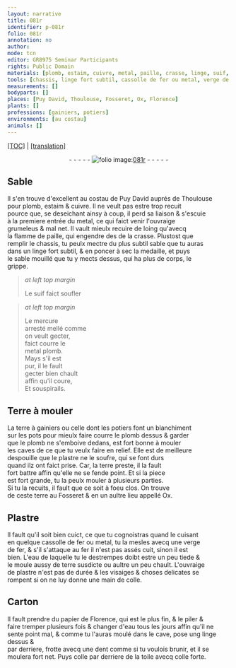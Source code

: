 ```yaml
---
layout: narrative
title: 081r
identifier: p-081r
folio: 081r
annotation: no
author:
mode: tcn
editor: GR8975 Seminar Participants
rights: Public Domain
materials: [plomb, estaim, cuivre, metal, paille, crasse, linge, suif, mercure arresté, Terre, terre à gainiers ou celle dont les potiers font un blanchiment sur les pots, plastre, soufre, terre, Plastre, fer, eau, colle, Carton, papier de Florence, toile, colle forte]
tools: [chassis, linge fort subtil, cassolle de fer ou metal, verge de fer, moule, linge, dent]
measurements: []
bodyparts: []
places: [Puy David, Thoulouse, Fosseret, Ox, Florence]
plants: []
professions: [gainiers, potiers]
environments: [au costau]
animals: []
---
```


 <p><a href="{{ site.baseurl }}/normalized/">[TOC]</a> | <a href="{{ site.baseurl }}/texts/p-081r_tl/" target="_blank">[translation]</a></p><div class="folio" align="center">- - - - - <a href="http://gallica.bnf.fr/ark:/12148/btv1b10500001g/f167.image" target="_blank"><img src="https://cu-mkp.github.io/2017-workshop-edition/assets/photo-icon.png" alt="folio image: " style="display:inline-block; margin-bottom:-3px;"/>081r</a> - - - - - </div>  
  

## Sable

 
Il s'en trouve d'excellent <span class="env">au costau</span> de <span class="pl">Puy David</span> auprés de <span class="pl">Th<span class="exp">ou</span>l<span class="exp">ous</span>e</span><br/> pour <span class="m">plomb</span>, <span class="m">estaim</span> & <span class="m">cuivre</span>. Il ne veult pas estre trop recuit<br/> pource que, se deseichant ainsy à coup, il perd sa liaison & s'escuie<br/> à la premiere entrée du <span class="m">metal</span>, ce qui faict venir l'ouvraige<br/> grumeleus & mal net. Il vault mieulx recuire de loing qu'avecq<br/> la flamme de <span class="m">paille</span>, qui engendre <span class="del">des</span> de la <span class="m">crasse</span>. Plustost que<br/> remplir le <span class="tl">chassis</span>, tu peulx mectre du plus subtil sable que tu auras<br/> dans un <span class="tl"><span class="m">linge</span> fort subtil</span>, & en poncer à sec la medaille, et puys<br/> le sable mouillé que tu y mects dessus, qui ha plus de corps, le<br/> grippe.
 
> *at left top margin*
> 
> 
>   Le <span class="m">suif</span> faict soufler
 
> *at left top margin*
> 
> 
>   Le <span class="m">mercure<br/> arresté</span> mellé co<span class="exp">mm</span>e<br/> on veult gecter,<br/> faict courre le<br/> <span class="del"><span class="m">metal</span></span> <span class="m">plomb</span>.<br/> Mays s'il est<br/> pur, il le fault<br/> gecter bien chault<br/> affin qu'il coure,<br/> Et souspirails.
 
 
  

## <span class="m">Terre</span> à mouler

 
La <span class="m">terre à <span class="pro">gainiers</span> ou celle dont les <span class="pro">potiers</span> font un blanchiment<br/> sur les pots</span> pour mieulx faire courre le <span class="m">plomb</span> dessus & garder<br/> que le <span class="m">plomb</span> ne s'emboive dedans, est fort bonne à mouler<br/> les caves de ce que tu veulx faire en relief. Elle est de meilleure<br/> despouille que le <span class="m">plastre</span> ne le <span class="m">soufre</span>, qui se font durs<br/> quand ilz ont faict prise. Car, la <span class="m">terre</span> preste, il la fault<br/> fort battre affin qu'elle ne se fende point. Et si la piece<br/> est fort grande, tu la peulx mouler à plusieurs parties.<br/> Si tu la recuits, il fault que ce soit à foeu clos. On trouve<br/> de ceste <span class="m">terre</span> au <span class="pl">Fosseret</span> & en un aultre lieu appellé <span class="pl">Ox</span>.
 
 
  

## <span class="m">Plastre</span>

 
Il fault qu'il soit bien cuict, ce que tu cognoistras quand le cuisant<br/> en quelque <span class="tl">cassolle de <span class="m">fer</span> ou <span class="m">metal</span></span>, tu la mesles avecq une <span class="tl">verge<br/> de <span class="m">fer</span></span>, & s'il s'attaque au <span class="m">fer</span> il n'est pas assés cuit, sinon il est<br/> bien. L'<span class="m">eau</span> de laquelle tu le destrempes doibt estre un peu tiede &<br/> le <span class="tl">moule</span> aussy de <span class="m">terre</span> susdicte ou aultre un peu chault. L'ouvraige<br/> de <span class="m">plastre</span> n'est pas de durée & les visaiges & choses delicates se<br/> rompent si on ne luy donne une main de <span class="m">colle</span>.
 
 
  

## <span class="m">Carton</span>

 
Il fault prendre du <span class="m">papier de <span class="pl">Florence</span></span>, qui est le plus fin, & le piler &<br/> faire tremper plusieurs fois & changer d'<span class="m">eau</span> <span class="tmp">tous les jours</span> affin qu'il ne<br/> sente point mal, & co<span class="exp">mm</span>e tu l'auras moulé dans le cave, pose ung <span class="tl"><span class="m">linge</span></span> dessus &<br/> par derriere, frotte avecq une <span class="tl">dent</span> co<span class="exp">mm</span>e si tu voulois brunir, et il se<br/> moulera fort net. Puys <span class="m">colle</span> par derriere de la <span class="m">toile</span> avecq <span class="m">colle forte</span>.
 
 